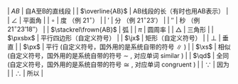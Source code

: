 | $AB$ | 自A至B的直线段 |
| $\overline{AB}$ | AB线段的长（有时也用AB表示） |
| $\angle$ | 平面角 |
| $\circ$ | 度 （例 $21^\circ$） |
| $'$ | 分 （例 $21^\circ23'$） |
| $''$ | 秒 （例 $21^\circ23'18''$） |
| $\stackrel\frown{AB}$ <!-- 或用 $\overset\frown{AB}$ --> <!-- 之前用的 $\overparen {AB}$ -->| 弧 |
| $\pi$ | 圆周率 |
| $\triangle$ | 三角形 |
| $\pxsbx$ | 平行四边形（自定义符号） |
| $\jx$ | 矩形（自定义符号） |
| $\perp$ <!-- (or $\bot$ ?) -->| 垂直 | 
| $\px$ | 平行 (自定义符号，国外用的是系统自带的符号 $\parallel$ ) |
| $\xs$ | 相似 (自定义符号，国外用的是系统自带的符号 $\sim$ , 对应单词 similar ) |
| $\qd$ | 全同 (自定义符号，国外用的是系统自带的符号 $\cong$ , 对应单词 congruent ) |
| $\because$ | 因为 |
| $\therefore$ | 所以 |